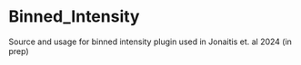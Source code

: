 # Binned_Intensity
Source and usage for binned intensity plugin used in Jonaitis et. al 2024 (in prep)
